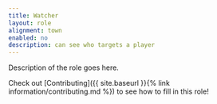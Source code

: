 ```yaml
---
title: Watcher
layout: role
alignment: town
enabled: no
description: can see who targets a player
---
```


Description of the role goes here.

Check out [Contributing]({{ site.baseurl }}{% link information/contributing.md %}) to see how to fill in this role!
